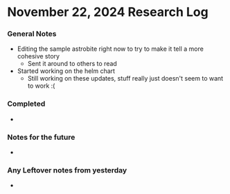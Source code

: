 # November 22, 2024 Research Log
### General Notes
* Editing the sample astrobite right now to try to make it tell a more cohesive story
  * Sent it around to others to read
* Started working on the helm chart
  * Still working on these updates, stuff really just doesn't seem to want to work :(

### Completed
* 

### Notes for the future
* 

### Any Leftover notes from yesterday
* 
